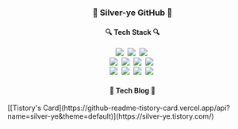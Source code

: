<h3 align="center">🍇 Silver-ye GitHub 🍇</h3>

<h4 align="center">🔍 Tech Stack 🔍</h4>
<p align="center">
  <img src="https://img.shields.io/badge/Python-3766AB?style=flat-square&logo=Python&logoColor=white"/></a>&nbsp 
  <img src="https://img.shields.io/badge/Javascript-ffb13b?style=flat-square&logo=javascript&logoColor=white"/></a>&nbsp 
  <img src="https://img.shields.io/badge/Typescript-3178C6?style=flat-square&logo=javascript&logoColor=white"/></a>&nbsp 
  <br>
  <img src="https://img.shields.io/badge/Node.js-339933?style=flat-square&logo=Node.js&logoColor=white"/></a>&nbsp
  <img src="https://img.shields.io/badge/Express-000000?style=flat-square&logo=Express&logoColor=white"/></a>&nbsp
  <img src="https://img.shields.io/badge/NestJS-E0234E?style=flat-square&logo=Express&logoColor=white"/></a>&nbsp
  <img src="https://img.shields.io/badge/Vue.js-4FC08D?style=flat-square&logo=AmazonAWS&logoColor=white"/></a>&nbsp 
  <br>
  <img src="https://img.shields.io/badge/Mysql-E6B91E?style=flat-square&logo=MySql&logoColor=white"/></a>&nbsp
  <img src="https://img.shields.io/badge/MongoDB-47A248?style=flat-square&logo=Jenkins&logoColor=white"/></a>&nbsp 
  <img src="https://img.shields.io/badge/GCP Cloud-4285F4?style=flat-square&logo=AmazonAWS&logoColor=white"/></a>&nbsp 
  <img src="https://img.shields.io/badge/Apache Airflow-017CEE?style=flat-square&logo=Docker&logoColor=white"/></a>&nbsp 
</p>

<h4 align="center">🌻 Tech Blog 🌻</h4>
[[Tistory's Card](https://github-readme-tistory-card.vercel.app/api?name=silver-ye&theme=default)](https://silver-ye.tistory.com/)
